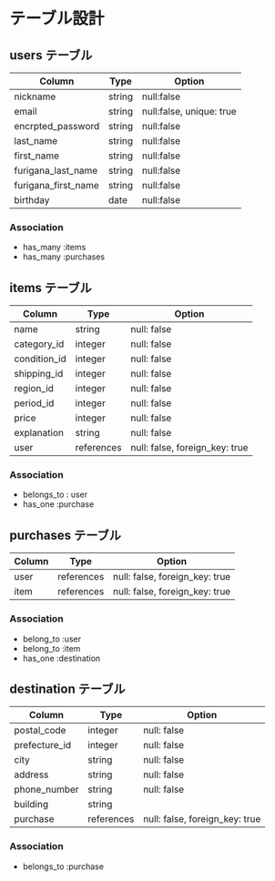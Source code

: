 # テーブル設計

## users テーブル

| Column                | Type   | Option                   |
| --------------------- | ------ | ------------------------ |
| nickname              | string | null:false               |
| email                 | string | null:false, unique: true |
| encrpted_password     | string | null:false               |
| last_name             | string | null:false               |
| first_name            | string | null:false               |
| furigana_last_name    | string | null:false               |
| furigana_first_name   | string | null:false               |
| birthday              | date   | null:false               |

### Association

- has_many :items
- has_many :purchases

## items テーブル

| Column       | Type       | Option                         |
| ------------ | ---------- | ------------------------------ |
| name         | string     | null: false                    |
| category_id  | integer    | null: false                    |
| condition_id | integer    | null: false                    |
| shipping_id  | integer    | null: false                    |
| region_id    | integer    | null: false                    |
| period_id    | integer    | null: false                    |
| price        | integer    | null: false                    |
| explanation  | string     | null: false                    |
| user         | references | null: false, foreign_key: true |

### Association

- belongs_to : user
- has_one :purchase

## purchases テーブル

| Column | Type       | Option                         |
| ------ | ---------- | ------------------------------ |
| user   | references | null: false, foreign_key: true |
| item   | references | null: false, foreign_key: true |

### Association

- belong_to :user
- belong_to :item
- has_one :destination

## destination テーブル

| Column        | Type       | Option                         |
| ------------- | ---------- | ------------------------------ |
| postal_code   | integer    | null: false                    |
| prefecture_id | integer    | null: false                    |
| city          | string     | null: false                    |
| address       | string     | null: false                    |
| phone_number  | string     | null: false                    |
| building      | string     |                                |
| purchase      | references | null: false, foreign_key: true |

### Association

- belongs_to :purchase


